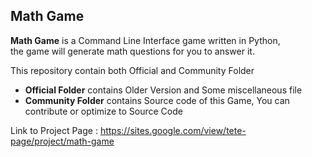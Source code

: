 Math Game
----------
**Math Game** is a Command Line Interface game written in Python,<br>
the game will generate math questions for you to answer it.

This repository contain both Official and Community Folder
- **Official Folder** contains Older Version and Some miscellaneous file
- **Community Folder** contains Source code of this Game, You can contribute or optimize to Source Code 

Link to Project Page : https://sites.google.com/view/tete-page/project/math-game
